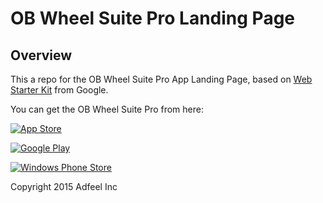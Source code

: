 # OB Wheel Suite Pro Landing Page


## Overview

This a repo for the OB Wheel Suite Pro App Landing Page, based on [Web Starter Kit](https://developers.google.com/web/starter-kit) from Google.


You can get the OB Wheel Suite Pro from here:

[![App Store](https://devimages.apple.com.edgekey.net/app-store/marketing/guidelines/images/badge-download-on-the-app-store.svg)](https://itunes.apple.com/us/app/ob-wheel-suite-pro/id820945911?mt=8)


[![Google Play](http://developer.android.com/images/brand/en_generic_rgb_wo_45.png)](https://play.google.com/store/apps/details?id=com.adfeelonline.gestograma&hl=en)

[![Windows Phone Store](http://winblog.blob.core.windows.net/win/sites/3/2012/10/4401.WindowsStore_5F00_blk_5F00_1192D142.png)](http://www.windowsphone.com/en-us/store/app/ob-wheel-suite-pro/6ecde56b-ee9c-4690-b262-db9b15dd98c7)



Copyright 2015 Adfeel Inc
